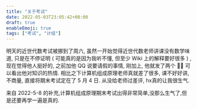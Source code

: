 ```yaml
---
title: "关于考试"
date: 2022-05-03T23:05:42+08:00
draft: true
enableEmoji: true
tags: ["考试", "计组"]
---
```


明天的近世代数考试被挪到了周六, 虽然一开始觉得近世代数老师讲课没有数学味道, 只是在不停证明 ( 可能真的是因为我听不懂, 但至少 Wiki 上的解释要好很多 ) , 现在觉得他人挺好的, 之前加他 QQ 说要请假的事情, 刚加上, 他就发了两个 💪💪 可以看出他对知识的热情. 相比之下计算机组成原理老师真就差了很多, 课不好好讲, 不商量, 直接将期末考试定在了 5 月 4 日. 从没给老师过差评, hx真的让我很生气.

来自 2022-5-8 的补充,计算机组成原理期末考试出得非常简单,没那么生气了,但是还要再学一遍是真的.